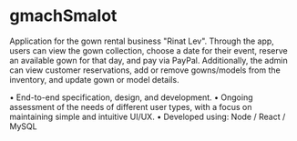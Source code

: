 # gmachSmalot
Application for the gown rental business "Rinat Lev".
Through the app, users can view the gown collection, choose a date for their event, reserve an available gown for that day, and pay via PayPal.
Additionally, the admin can view customer reservations, add or remove gowns/models from the inventory, and update gown or model details.

• End-to-end specification, design, and development.
• Ongoing assessment of the needs of different user types, with a focus on maintaining simple and intuitive UI/UX.
• Developed using: Node / React / MySQL
